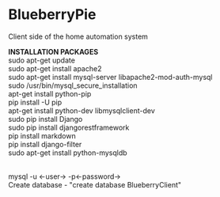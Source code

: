 # BlueberryPie
Client side of the home automation system

<b> INSTALLATION PACKAGES </b> <br>
 sudo apt-get update <br>
 sudo apt-get install apache2 <br>
 sudo apt-get install mysql-server libapache2-mod-auth-mysql <br>
 sudo /usr/bin/mysql_secure_installation <br>
 apt-get install python-pip <br>
 pip install -U pip <br>
 apt-get install python-dev libmysqlclient-dev <br>
 sudo pip install Django <br>
 sudo pip install djangorestframework <br>
 pip install markdown <br>
 pip install django-filter <br>
 sudo apt-get install python-mysqldb <br>
<br>

mysql -u <-user-> -p<-password-> <br>
Create database - "create database BlueberryClient"
<br>
